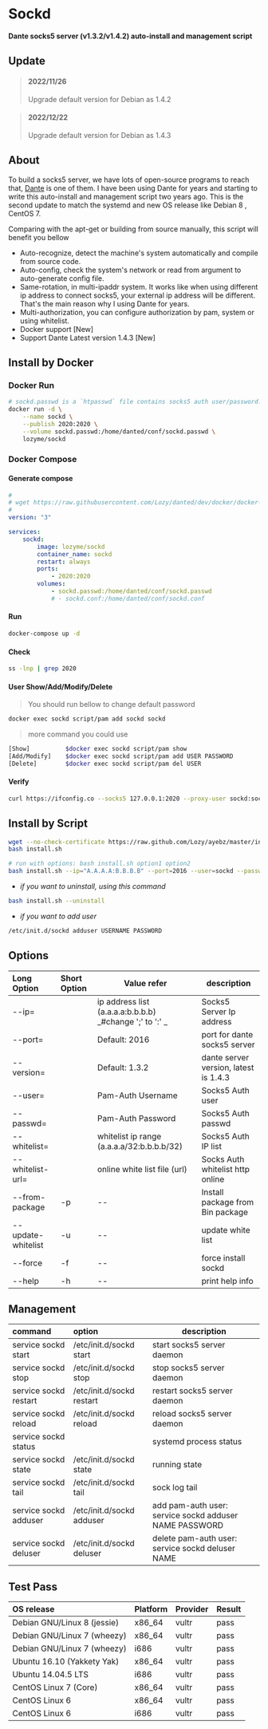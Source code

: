 # Sockd

**Dante socks5 server (v1.3.2/v1.4.2) auto-install and management script**

## Update

> #### 2022/11/26
>
> Upgrade default version for Debian as 1.4.2

> #### 2022/12/22
>
> Upgrade default version for Debian as 1.4.3

## About

To build a socks5 server, we have lots of open-source programs to reach that, [Dante](https://www.inet.no/dante/) is one of them.
I have been using Dante for years and starting to write this auto-install and management script two years ago.
This is the second update to match the systemd and new OS release like Debian 8 , CentOS 7.

Comparing with the apt-get or building from source manually, this script will benefit you bellow

-   Auto-recognize, detect the machine's system automatically and compile from source code.
-   Auto-config, check the system's network or read from argument to auto-generate config file.
-   Same-rotation, in multi-ipaddr system. It works like when using different ip address to connect socks5, your external ip address will be different. That's the main reason why I using Dante for years.
-   Multi-authorization, you can configure authorization by pam, system or using whitelist.
-   Docker support [New]
-   Support Dante Latest version 1.4.3 [New]

## Install by Docker

### Docker Run

```bash
# sockd.passwd is a `htpasswd` file contains socks5 auth user/password.
docker run -d \
    --name sockd \
    --publish 2020:2020 \
    --volume sockd.passwd:/home/danted/conf/sockd.passwd \
    lozyme/sockd
```

### Docker Compose

#### Generate compose

```yaml
#
# wget https://raw.githubusercontent.com/Lozy/danted/dev/docker/docker-compose.yaml
#
version: "3"

services:
    sockd:
        image: lozyme/sockd
        container_name: sockd
        restart: always
        ports:
            - 2020:2020
        volumes:
            - sockd.passwd:/home/danted/conf/sockd.passwd
            # - sockd.conf:/home/danted/conf/sockd.conf
```

#### Run

```bash
docker-compose up -d
```

#### Check

```bash
ss -lnp | grep 2020
```

#### User Show/Add/Modify/Delete

> You should run bellow to change default password

```bash
docker exec sockd script/pam add sockd sockd
```

> more command you could use

```bash
[Show]          $docker exec sockd script/pam show
[Add/Modify]    $docker exec sockd script/pam add USER PASSWORD
[Delete]        $docker exec sockd script/pam del USER
```

#### Verify

```bash
curl https://ifconfig.co --socks5 127.0.0.1:2020 --proxy-user sockd:sockd
```

## Install by Script

```bash
wget --no-check-certificate https://raw.github.com/Lozy/ayebz/master/install.sh -O install.sh
bash install.sh

# run with options: bash install.sh option1 option2
bash install.sh --ip="A.A.A.A:B.B.B.B" --port=2016 --user=sockd --passwd=sockd --whitelist="X.X.X.X/32"

```

-   _if you want to uninstall, using this command_

```bash
bash install.sh --uninstall
```

-   _if you want to add user_

```bash
/etc/init.d/sockd adduser USERNAME PASSWORD
```

## Options

| Long Option        | Short Option | Value refer                                             | description                           |
| :----------------- | :----------- | ------------------------------------------------------- | ------------------------------------- |
| --ip=              |              | ip address list (a.a.a.a:b.b.b.b) _#change ';' to ':' _ | Socks5 Server Ip address              |
| --port=            |              | Default: 2016                                           | port for dante socks5 server          |
| --version=         |              | Default: 1.3.2                                          | dante server version, latest is 1.4.3 |
| --user=            |              | Pam-Auth Username                                       | Socks5 Auth user                      |
| --passwd=          |              | Pam-Auth Password                                       | Socks5 Auth passwd                    |
| --whitelist=       |              | whitelist ip range (a.a.a.a/32:b.b.b.b/32)              | Socks5 Auth IP list                   |
| --whitelist-url=   |              | online white list file (url)                            | Socks Auth whitelist http online      |
| --from-package     | -p           | --                                                      | Install package from Bin package      |
| --update-whitelist | -u           | --                                                      | update white list                     |
| --force            | -f           | --                                                      | force install sockd                   |
| --help             | -h           | --                                                      | print help info                       |

## Management

| command               | option                    | description                                            |
| :-------------------- | :------------------------ | ------------------------------------------------------ |
| service sockd start   | /etc/init.d/sockd start   | start socks5 server daemon                             |
| service sockd stop    | /etc/init.d/sockd stop    | stop socks5 server daemon                              |
| service sockd restart | /etc/init.d/sockd restart | restart socks5 server daemon                           |
| service sockd reload  | /etc/init.d/sockd reload  | reload socks5 server daemon                            |
| service sockd status  |                           | systemd process status                                 |
| service sockd state   | /etc/init.d/sockd state   | running state                                          |
| service sockd tail    | /etc/init.d/sockd tail    | sock log tail                                          |
| service sockd adduser | /etc/init.d/sockd adduser | add pam-auth user: service sockd adduser NAME PASSWORD |
| service sockd deluser | /etc/init.d/sockd deluser | delete pam-auth user: service sockd deluser NAME       |

## Test Pass

| OS release                  | Platform | Provider | Result |
| :-------------------------- | :------- | -------- | ------ |
| Debian GNU/Linux 8 (jessie) | x86_64   | vultr    | pass   |
| Debian GNU/Linux 7 (wheezy) | x86_64   | vultr    | pass   |
| Debian GNU/Linux 7 (wheezy) | i686     | vultr    | pass   |
| Ubuntu 16.10 (Yakkety Yak)  | x86_64   | vultr    | pass   |
| Ubuntu 14.04.5 LTS          | i686     | vultr    | pass   |
| CentOS Linux 7 (Core)       | x86_64   | vultr    | pass   |
| CentOS Linux 6              | x86_64   | vultr    | pass   |
| CentOS Linux 6              | i686     | vultr    | pass   |
